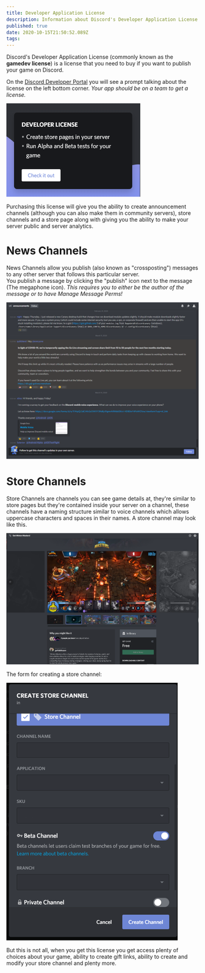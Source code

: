 ```yaml
---
title: Developer Application License
description: Information about Discord's Developer Application License which is used to publish games.
published: true
date: 2020-10-15T21:50:52.089Z
tags: 
---
```


Discord's Developer Application License (commonly known as the **gamedev license**) is a license that you need to buy if you want to publish your game on Discord.

On the [Discord Developer Portal](https://discord.com/developers) you will see a prompt talking about the license on the left bottom corner. *Your app should be on a team to get a license.*

![dev_license_prompt.png](/uploads/developer-license/dev_license_prompt.png 'Pop-up listing the benefits of the license.')

Purchasing this license will give you the ability to create announcement channels (although you can also make them in community servers), store channels and a store page along with giving you the ability to make your server public and server analytics.

# News Channels
News Channels allow you publish (also known as "crossposting") messages to any other server that follows this particular server.  
You publish a message by clicking the "publish" icon next to the message (The megaphone icon). *This requires you to either be the author of the message or to have Manage Message Perms!*

![news_channel.png](/uploads/developer-license/news_channel.png 'An example of a News Channel.')

# Store Channels
Store Channels are channels you can see game details at, they're similar to store pages but they're contained inside your server on a channel, these channels have a naming structure similar to voice channels which allows uppercase characters and spaces in their names. A store channel may look like this.

![store_channel.png](/uploads/developer-license/store_channel.png 'An example of a Store Channel.')

The form for creating a store channel:

![store_channel_form.png](/uploads/developer-license/store_channel_form.png)</figure>

But this is not all, when you get this license you get access plenty of choices about your game, ability to create gift links, ability to create and modify your store channel and plenty more.
